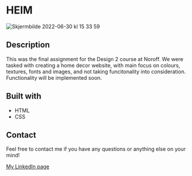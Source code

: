 # HEIM

![Skjermbilde 2022-06-30 kl  15 33 59](https://user-images.githubusercontent.com/71260714/176694033-60565056-0188-4c95-a068-9bde0bfb4159.png)

## Description
This was the final assignment for the Design 2 course at Noroff. We were tasked with creating a home decor website, 
with main focus on colours, textures, fonts and images, and not taking funcitonality into consideration. Functionality will be implemented soon.

## Built with
- HTML  
- CSS  

## Contact
Feel free to contact me if you have any questions or anything else on your mind!

[My LinkedIn page](https://www.linkedin.com/in/cecilie-hovde-olsen/)
